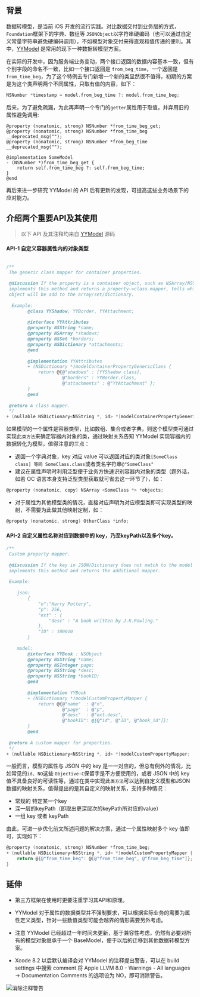 ## 背景
数据转模型，是当前 iOS 开发的流行实践。对比数据交付到业务层的方式，```Foundation```框架下的字典、数组等 ```JSONObject```以字符串硬编码（也可以通过自定义常量字符串避免硬编码调用），不如模型对象交付来得直观和值传递的便利。其中，[YYModel](https://github.com/ibireme/YYModel) 是常用的现下一种数据转模型方案。

在实际的开发中，因为服务端业务变动，两个接口返回的数据内容基本一致，但有个别字段的命名不一致，比如一个接口返回是 ```from_beg_time```，一个返回是 ```from_time_beg```，为了这个特例去专门新增一个新的类显然很不值得，初期的方案是为这个类声明两个不同属性，只取有值的内容，如下：
```Objective-C
NSNumber *timestamp = model.from_beg_time ?: model.from_time_beg;
```
后来，为了避免疏漏，为此再声明一个专门的```getter```属性用于取值，并弃用旧的属性避免调用:
```
@property (nonatomic, strong) NSNumber *from_time_beg_get;
@property (nonatomic, strong) NSNumber *from_time_beg __deprecated_msg("");
@property (nonatomic, strong) NSNumber *from_beg_time __deprecated_msg("");

@implementation SomeModel
- (NSNumber *)from_time_beg_get {
    return self.from_time_beg ?: self.from_beg_time;
}
@end

```
再后来进一步研究 YYModel 的 API 后有更新的发现，可提高这些业务场景下的应对能力。

## 介绍两个重要API及其使用

> 以下 API 及其注释均来自 [YYModel](https://github.com/ibireme/YYModel) 源码

#### API-1 自定义容器属性内的对象类型
```Objective-C

/**
 The generic class mapper for container properties.
 
 @discussion If the property is a container object, such as NSArray/NSSet/NSDictionary,
 implements this method and returns a property->class mapper, tells which kind of 
 object will be add to the array/set/dictionary.
 
  Example:
        @class YYShadow, YYBorder, YYAttachment;
 
        @interface YYAttributes
        @property NSString *name;
        @property NSArray *shadows;
        @property NSSet *borders;
        @property NSDictionary *attachments;
        @end
 
        @implementation YYAttributes
        + (NSDictionary *)modelContainerPropertyGenericClass {
            return @{@"shadows" : [YYShadow class],
                     @"borders" : YYBorder.class,
                     @"attachments" : @"YYAttachment" };
        }
        @end
 
 @return A class mapper.
 */
+ (nullable NSDictionary<NSString *, id> *)modelContainerPropertyGenericClass;
```
如果模型的一个属性是容器类型，比如数组、集合或者字典，则这个模型类可通过实现此```类方法```来确定容器内对象的类，通过映射关系告知 YYModel 实现容器内的数据转化为模型，值得注意的三点：
- 返回一个字典对象，key 对应 value 可以返回对应的类对象```[SomeClass class] 等同 SomeClass.class```或者类名字符串```@"SomeClass"```
- 建议在属性声明时利用泛型便于业务方快速识别容器内对象的类型（题外话，如若 OC 语言本身支持泛型类型获取就可省去这一环节了），如：
```Objective-C
@property (nonatomic, copy) NSArray <SomeClass *> *objects;
```
- 对于属性为其他模型类的情况，直接对应声明为对应模型类即可实现类型的映射，不需要为此做其他映射定制，如：
```Objective-C
@propety (nonatomic, strong) OtherClass *info;
```


#### API-2 自定义属性名称对应到数据中的 key，乃至keyPath以及多个key。
```Objective-C
/**
 Custom property mapper.
 
 @discussion If the key in JSON/Dictionary does not match to the model's property name,
 implements this method and returns the additional mapper.
 
 Example:
    
    json: 
        {
            "n":"Harry Pottery",
            "p": 256,
            "ext" : {
                "desc" : "A book written by J.K.Rowling."
            },
            "ID" : 100010
        }
 
    model:
        @interface YYBook : NSObject
        @property NSString *name;
        @property NSInteger page;
        @property NSString *desc;
        @property NSString *bookID;
        @end
        
        @implementation YYBook
        + (NSDictionary *)modelCustomPropertyMapper {
            return @{@"name"  : @"n",
                     @"page"  : @"p",
                     @"desc"  : @"ext.desc",
                     @"bookID": @[@"id", @"ID", @"book_id"]};
        }
        @end
 
 @return A custom mapper for properties.
 */
+ (nullable NSDictionary<NSString *, id> *)modelCustomPropertyMapper;
```
一般而言，模型的属性与 JSON 中的 key 是一一对应的，但总有例外的情况，比如常见的```id```、```NO```这些 ```Objective-C```保留字是不方便使用的，或者 JSON 中的 key 值不具备良好的可读性等，通过在类中实现此```类方法```可以达到自定义模型和JSON数据的映射关系，值得提出的是其自定义的映射关系，支持多种情况：
- 常规的 特定某一个key
- 深一层的keyPath（即取出更深层次的keyPath所对应的value）
- 一组 key 或者 keyPath

由此，可进一步优化前文所述问题的解决方案，通过一个属性映射多个 key 值即可，实现如下：

```Objective-C
@property (nonatomic, strong) NSNumber *from_time_beg;
+ (nullable NSDictionary<NSString *, id> *)modelCustomPropertyMapper {
    return @{@"from_time_beg": @[@"from_time_beg", @"from_beg_time"]};
}
```
## 延伸
- 第三方框架在使用时更要注重学习其API和原理。
- YYModel 对于属性的数据类型并不强制要求，可以根据实际业务的需要为属性定义类型，针对一些数值类型可能会越界的情形需要另外考虑。
- 注意 YYModel 已经超过一年时间未更新，基于兼容性考虑，仍然有必要对所有的模型对象继承于一个 BaseModel，便于以后的迁移到其他数据转模型方案。

- Xcode 8.2 以后默认编译会对 YYModel 的注释提出警告，可以在 build settings 中搜索 comment 将 Apple LLVM 8.0 - Warnings - All languages -> Documentation Comments 的选项设为 NO，即可消除警告。

![消除注释警告](http://upload-images.jianshu.io/upload_images/73339-6e7f3d00dbbf1cdd.png?imageMogr2/auto-orient/strip%7CimageView2/2/w/1240)
